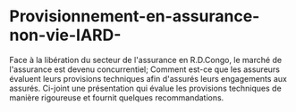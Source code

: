 # Provisionnement-en-assurance-non-vie-IARD-
Face à la libération du secteur de l'assurance en R.D.Congo, le marché de l'assurance est devenu concurrentiel; 
Comment est-ce que les assureurs évaluent leurs provisions techniques afin d'assurés leurs engagements
aux assurés. Ci-joint une présentation qui évalue les provisions techniques de manière rigoureuse et fournit quelques recommandations.
